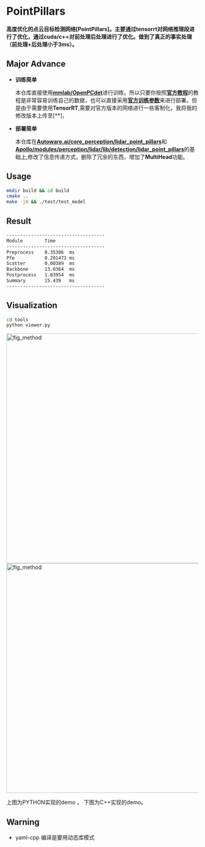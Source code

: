 # PointPillars
**高度优化的点云目标检测网络[PointPillars]。主要通过tensorrt对网络推理段进行了优化，通过cuda/c++对前处理后处理进行了优化。做到了真正的事实处理（前处理+后处理小于3ms）。**

## Major Advance
- **训练简单**
  
    本仓库直接使用[**mmlab/OpenPCdet**](https://github.com/open-mmlab/OpenPCDet)进行训练。所以只要你按照[**官方教程**](https://github.com/open-mmlab/OpenPCDet/blob/master/docs/GETTING_STARTED.md)的教程是非常容易训练自己的数据，也可以直接采用[**官方训练参数**](https://github.com/open-mmlab/OpenPCDet/blob/master/docs/GETTING_STARTED.md)来进行部署。但是由于需要使用**TensorRT**,需要对官方版本的网络进行一些客制化，我将我的修改版本上传至[**]，

- **部署简单**
   
    本仓库在[**Autoware.ai/core_perception/lidar_point_pillars**](https://github.com/Autoware-AI/core_perception/tree/master/lidar_point_pillars)和[**Apollo/modules/perception/lidar/lib/detection/lidar_point_pillars**](https://github.com/ApolloAuto/apollo/tree/master/modules/perception/lidar/lib/detection/lidar_point_pillars)的基础上,修改了信息传递方式，删除了冗余的东西，增加了**MultiHead**功能。

## Usage
```bash
mkdir build && cd build
cmake ..
make -j8 && ./test/test_model
```

## Result
```bash
------------------------------------
Module        Time        
------------------------------------
Preprocess    0.35306  ms
Pfe           0.201473 ms
Scatter       0.00389  ms
Backbone      13.8364  ms
Postprocess   1.03954  ms
Summary       15.439   ms
------------------------------------
```
## Visualization
```bash
cd tools
python viewer.py
```
<p align="left">
  <img width="600" alt="fig_method" src=docs/python.png>
  <img width="600" alt="fig_method" src=docs/src.png>
</p>
上图为PYTHON实现的demo ， 下图为C++实现的demo。

## Warning
- yaml-cpp 编译是要用动态库模式

